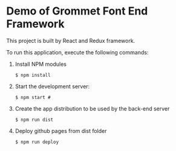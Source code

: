 # Demo of Grommet Font End Framework

This project is built by React and Redux framework.

To run this application, execute the following commands:

1. Install NPM modules

    ```
    $ npm install
    ```

1. Start the development server:

    ```
    $ npm start # 
    ```

1. Create the app distribution to be used by the back-end server

    ```
    $ npm run dist
    ```
  
1. Deploy github pages from dist folder

    ```
    $ npm run deploy
    ```